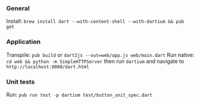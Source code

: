 ### General

Install: `brew install dart --with-content-shell --with-dartium && pub get`

### Application

Transpile: `pub build` or `dart2js --out=web/app.js web/main.dart`
Run native: `cd web && python -m SimpleHTTPServer` then run `dartium` and navigate to `http://localhost:8000/dart.html`

### Unit tests

Run: `pub run test -p dartium test/button_unit_spec.dart`